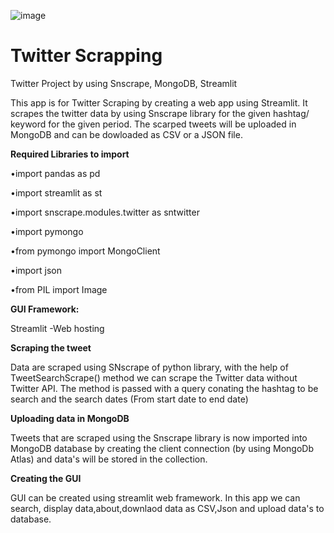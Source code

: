 ![image](https://user-images.githubusercontent.com/127007232/225903380-e5b99411-eb5b-4d2a-b9a7-f93a71069ff9.png)





# Twitter Scrapping

Twitter Project by using Snscrape, MongoDB, Streamlit

This app is  for Twitter Scraping by creating a web app using Streamlit. It scrapes the twitter data by using Snscrape library for the given hashtag/ keyword for the given period. The scarped tweets will be uploaded in MongoDB and can be dowloaded as CSV or a JSON file.


**Required Libraries to import**

•import pandas as pd

•import streamlit as st

•import snscrape.modules.twitter as sntwitter

•import pymongo

•from pymongo import MongoClient

•import json

•from PIL import Image



**GUI Framework:** 

Streamlit -Web hosting
           

**Scraping the tweet**

Data are scraped using SNscrape of python library, with the help of TweetSearchScrape() method we can scrape the Twitter data without Twitter API. The method is passed with a query conating the hashtag to be search and the search dates (From start date to end date)


**Uploading data in MongoDB**

  Tweets that are scraped using the Snscrape library is now imported into MongoDB database by creating the client connection (by using MongoDb Atlas) and data's will be stored in the collection.
  

**Creating the GUI**

GUI can be created using streamlit web framework. In this app we can search, display data,about,downlaod data as CSV,Json and upload data's to database.

